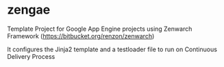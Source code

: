 zengae
======

Template Project for Google App Engine projects using Zenwarch Framework (https://bitbucket.org/renzon/zenwarch)

It configures the Jinja2 template and a testloader file to run on Continuous Delivery Process
